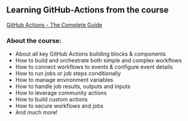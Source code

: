 ## Learning GitHub-Actions from the course  
[GitHub Actions - The Complete Guide](https://www.udemy.com/course/github-actions-the-complete-guide)

### About the course:
- About all key GitHub Actions building blocks & components
- How to build and orchestrate both simple and complex workflows
- How to connect workflows to events & configure event details
- How to run jobs or job steps conditionally
- How to manage environment variables
- How to handle job results, outputs and inputs
- How to leverage community actions
- How to build custom actions
- How to secure workflows and jobs
- And much more!